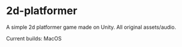 # 2d-platformer
A simple 2d platformer game made on Unity.
All original assets/audio.

Current builds:
MacOS



